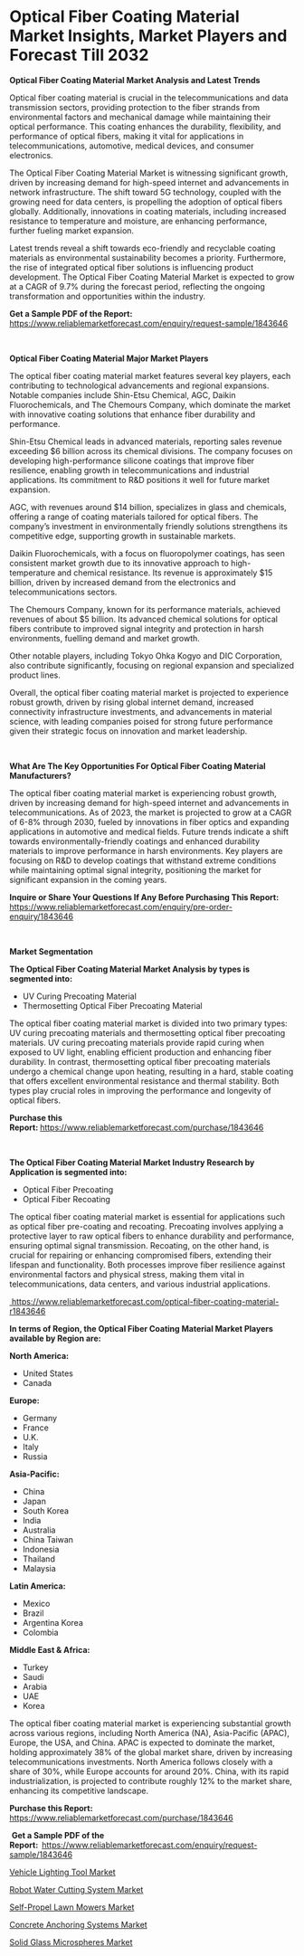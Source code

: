 <p><h1>Optical Fiber Coating Material Market Insights, Market Players and Forecast Till 2032</h1></p><p><strong>Optical Fiber Coating Material Market Analysis and Latest Trends</strong></p>
<p><p>Optical fiber coating material is crucial in the telecommunications and data transmission sectors, providing protection to the fiber strands from environmental factors and mechanical damage while maintaining their optical performance. This coating enhances the durability, flexibility, and performance of optical fibers, making it vital for applications in telecommunications, automotive, medical devices, and consumer electronics.</p><p>The Optical Fiber Coating Material Market is witnessing significant growth, driven by increasing demand for high-speed internet and advancements in network infrastructure. The shift toward 5G technology, coupled with the growing need for data centers, is propelling the adoption of optical fibers globally. Additionally, innovations in coating materials, including increased resistance to temperature and moisture, are enhancing performance, further fueling market expansion.</p><p>Latest trends reveal a shift towards eco-friendly and recyclable coating materials as environmental sustainability becomes a priority. Furthermore, the rise of integrated optical fiber solutions is influencing product development. The Optical Fiber Coating Material Market is expected to grow at a CAGR of 9.7% during the forecast period, reflecting the ongoing transformation and opportunities within the industry.</p></p>
<p><strong>Get a Sample PDF of the Report:&nbsp;</strong> <a href="https://www.reliablemarketforecast.com/enquiry/request-sample/1843646?utm_campaign=2224&utm_medium=2&utm_source=Github&utm_content=ia&utm_term=30012025&utm_id=optical-fiber-coating-material">https://www.reliablemarketforecast.com/enquiry/request-sample/1843646</a></p>
<p>&nbsp;</p>
<p><strong>Optical Fiber Coating Material Major Market Players</strong></p>
<p><p>The optical fiber coating material market features several key players, each contributing to technological advancements and regional expansions. Notable companies include Shin-Etsu Chemical, AGC, Daikin Fluorochemicals, and The Chemours Company, which dominate the market with innovative coating solutions that enhance fiber durability and performance. </p><p>Shin-Etsu Chemical leads in advanced materials, reporting sales revenue exceeding $6 billion across its chemical divisions. The company focuses on developing high-performance silicone coatings that improve fiber resilience, enabling growth in telecommunications and industrial applications. Its commitment to R&D positions it well for future market expansion.</p><p>AGC, with revenues around $14 billion, specializes in glass and chemicals, offering a range of coating materials tailored for optical fibers. The company’s investment in environmentally friendly solutions strengthens its competitive edge, supporting growth in sustainable markets.</p><p>Daikin Fluorochemicals, with a focus on fluoropolymer coatings, has seen consistent market growth due to its innovative approach to high-temperature and chemical resistance. Its revenue is approximately $15 billion, driven by increased demand from the electronics and telecommunications sectors.</p><p>The Chemours Company, known for its performance materials, achieved revenues of about $5 billion. Its advanced chemical solutions for optical fibers contribute to improved signal integrity and protection in harsh environments, fuelling demand and market growth.</p><p>Other notable players, including Tokyo Ohka Kogyo and DIC Corporation, also contribute significantly, focusing on regional expansion and specialized product lines.</p><p>Overall, the optical fiber coating material market is projected to experience robust growth, driven by rising global internet demand, increased connectivity infrastructure investments, and advancements in material science, with leading companies poised for strong future performance given their strategic focus on innovation and market leadership.</p></p>
<p>&nbsp;</p>
<p><strong>What Are The Key Opportunities For Optical Fiber Coating Material Manufacturers?</strong></p>
<p><p>The optical fiber coating material market is experiencing robust growth, driven by increasing demand for high-speed internet and advancements in telecommunications. As of 2023, the market is projected to grow at a CAGR of 6-8% through 2030, fueled by innovations in fiber optics and expanding applications in automotive and medical fields. Future trends indicate a shift towards environmentally-friendly coatings and enhanced durability materials to improve performance in harsh environments. Key players are focusing on R&D to develop coatings that withstand extreme conditions while maintaining optimal signal integrity, positioning the market for significant expansion in the coming years.</p></p>
<p><strong>Inquire or Share Your Questions If Any Before Purchasing This Report:</strong> <a href="https://www.reliablemarketforecast.com/enquiry/pre-order-enquiry/1843646?utm_campaign=2224&utm_medium=2&utm_source=Github&utm_content=ia&utm_term=30012025&utm_id=optical-fiber-coating-material">https://www.reliablemarketforecast.com/enquiry/pre-order-enquiry/1843646</a></p>
<p>&nbsp;</p>
<p><strong>Market Segmentation</strong></p>
<p><strong>The Optical Fiber Coating Material Market Analysis by types is segmented into:</strong></p>
<p><ul><li>UV Curing Precoating Material</li><li>Thermosetting Optical Fiber Precoating Material</li></ul></p>
<p><p>The optical fiber coating material market is divided into two primary types: UV curing precoating materials and thermosetting optical fiber precoating materials. UV curing precoating materials provide rapid curing when exposed to UV light, enabling efficient production and enhancing fiber durability. In contrast, thermosetting optical fiber precoating materials undergo a chemical change upon heating, resulting in a hard, stable coating that offers excellent environmental resistance and thermal stability. Both types play crucial roles in improving the performance and longevity of optical fibers.</p></p>
<p><strong>Purchase this Report:&nbsp;</strong><a href="https://www.reliablemarketforecast.com/purchase/1843646?utm_campaign=2224&utm_medium=2&utm_source=Github&utm_content=ia&utm_term=30012025&utm_id=optical-fiber-coating-material">https://www.reliablemarketforecast.com/purchase/1843646</a></p>
<p>&nbsp;</p>
<p><strong>The Optical Fiber Coating Material Market Industry Research by Application is segmented into:</strong></p>
<p><ul><li>Optical Fiber Precoating</li><li>Optical Fiber Recoating</li></ul></p>
<p><p>The optical fiber coating material market is essential for applications such as optical fiber pre-coating and recoating. Precoating involves applying a protective layer to raw optical fibers to enhance durability and performance, ensuring optimal signal transmission. Recoating, on the other hand, is crucial for repairing or enhancing compromised fibers, extending their lifespan and functionality. Both processes improve fiber resilience against environmental factors and physical stress, making them vital in telecommunications, data centers, and various industrial applications.</p></p>
<p><a href="https://www.reliablemarketforecast.com/optical-fiber-coating-material-r1843646?utm_campaign=2224&utm_medium=2&utm_source=Github&utm_content=ia&utm_term=30012025&utm_id=optical-fiber-coating-material">&nbsp;https://www.reliablemarketforecast.com/optical-fiber-coating-material-r1843646</a></p>
<p><strong>In terms of Region, the Optical Fiber Coating Material Market Players available by Region are:</strong></p>
<p>
    <p> <strong> North America: </strong>
        <ul>
            <li>United States</li>
            <li>Canada</li>
        </ul>
        </p> 
    <p> <strong> Europe: </strong>
        <ul>
            <li>Germany</li>
            <li>France</li>
            <li>U.K.</li>
            <li>Italy</li>
            <li>Russia</li>
        </ul>
        </p> 
    <p> <strong> Asia-Pacific: </strong>
        <ul>
            <li>China</li>
            <li>Japan</li>
            <li>South Korea</li>
            <li>India</li>
            <li>Australia</li>
            <li>China Taiwan</li>
            <li>Indonesia</li>
            <li>Thailand</li>
            <li>Malaysia</li>
        </ul>
        </p> 
    <p> <strong> Latin America: </strong>
        <ul>
            <li>Mexico</li>
            <li>Brazil</li>
            <li>Argentina Korea</li>
            <li>Colombia</li>
        </ul>
        </p> 
    <p> <strong> Middle East & Africa: </strong>
        <ul>
            <li>Turkey</li>
            <li>Saudi</li>
            <li>Arabia</li>
            <li>UAE</li>
            <li>Korea</li>
        </ul>
    </p>
    </p>
<p><p>The optical fiber coating material market is experiencing substantial growth across various regions, including North America (NA), Asia-Pacific (APAC), Europe, the USA, and China. APAC is expected to dominate the market, holding approximately 38% of the global market share, driven by increasing telecommunications investments. North America follows closely with a share of 30%, while Europe accounts for around 20%. China, with its rapid industrialization, is projected to contribute roughly 12% to the market share, enhancing its competitive landscape.</p></p>
<p><strong>Purchase this Report: </strong><a href="https://www.reliablemarketforecast.com/purchase/1843646?utm_campaign=2224&utm_medium=2&utm_source=Github&utm_content=ia&utm_term=30012025&utm_id=optical-fiber-coating-material">https://www.reliablemarketforecast.com/purchase/1843646</a></p>
<p>&nbsp;<strong>Get a Sample PDF of the Report:&nbsp;&nbsp;</strong><a href="https://www.reliablemarketforecast.com/enquiry/request-sample/1843646?utm_campaign=2224&utm_medium=2&utm_source=Github&utm_content=ia&utm_term=30012025&utm_id=optical-fiber-coating-material">https://www.reliablemarketforecast.com/enquiry/request-sample/1843646</a></p>
<p><strong></strong></p>
<p><p><a href="https://www.linkedin.com/pulse/digital-transformation-vehicle-lighting-tool-industry-s0hjc?utm_campaign=2224&utm_medium=2&utm_source=Github&utm_content=ia&utm_term=30012025&utm_id=optical-fiber-coating-material">Vehicle Lighting Tool Market</a></p><p><a href="https://www.linkedin.com/pulse/in-depth-robot-water-cutting-system-market-analysis-2025-2032-s9pcf?utm_campaign=2224&utm_medium=2&utm_source=Github&utm_content=ia&utm_term=30012025&utm_id=optical-fiber-coating-material">Robot Water Cutting System Market</a></p><p><a href="https://www.linkedin.com/pulse/insights-self-propel-lawn-mowers-market-players-size-sfmcf?utm_campaign=2224&utm_medium=2&utm_source=Github&utm_content=ia&utm_term=30012025&utm_id=optical-fiber-coating-material">Self-Propel Lawn Mowers Market</a></p><p><a href="https://github.com/dolorespeddico90/Market-Research-Report-List-1/blob/main/concrete-anchoring-systems-market.md?utm_campaign=2224&utm_medium=2&utm_source=Github&utm_content=ia&utm_term=30012025&utm_id=optical-fiber-coating-material">Concrete Anchoring Systems Market</a></p><p><a href="https://github.com/raffadongraffadong/Market-Research-Report-List-1/blob/main/solid-glass-microspheres-market.md?utm_campaign=2224&utm_medium=2&utm_source=Github&utm_content=ia&utm_term=30012025&utm_id=optical-fiber-coating-material">Solid Glass Microspheres Market</a></p></p>